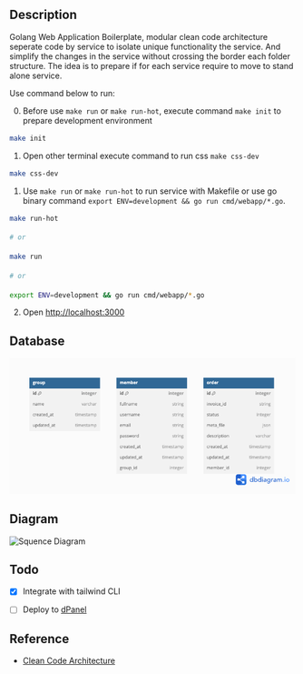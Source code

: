 ## Description

Golang Web Application Boilerplate, modular clean code architecture seperate code by service to isolate unique functionality the service. And simplify the changes in the service without crossing the border each folder structure. The idea is to prepare if for each service require to move to stand alone service.

Use command below to run:

0. Before use `make run` or `make run-hot`, execute command `make init` to prepare development environment

```sh
make init
```

1. Open other terminal execute command to run css `make css-dev`

```sh
make css-dev
```

1. Use `make run` or `make run-hot` to run service with Makefile or use go binary command `export ENV=development && go run cmd/webapp/*.go`. 

```sh
make run-hot

# or

make run

# or

export ENV=development && go run cmd/webapp/*.go
```

2. Open [http://localhost:3000](http://localhost:3000/)


## Database

![v0](files/assets/img/db-struct.png)

## Diagram

![Squence Diagram](https://www.mermaidchart.com/raw/233f7025-f9b2-4cb7-8f06-c5d4da904a2d?theme=light&version=v0.1&format=svg)


## Todo
- [x] Integrate with tailwind CLI
- [ ] Deploy to [dPanel](https://cloud.terpusat.com/)


## Reference

- [Clean Code Architecture](https://blog.cleancoder.com/uncle-bob/2012/08/13/the-clean-architecture.html)
